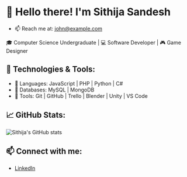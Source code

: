 # 👋 Hello there! I'm Sithija Sandesh
- 📫 Reach me at: john@example.com

🎓 Computer Science Undergraduate | 💻 Software Developer | 🎮 Game Designer

## 🚀 Technologies & Tools:
- 🧠 Languages: JavaScript | PHP | Python | C#
- 💾 Databases: MySQL | MongoDB
- 🧰 Tools: Git | GitHub | Trello | Blender | Unity | VS Code

## 📈 GitHub Stats:
![Sithija's GitHub stats](https://github-readme-stats.vercel.app/api?username=sandeshjayasundara&show_icons=true&theme=radical)

## 📫 Connect with me:
- [LinkedIn](linkedin.com/in/sithija-sandesh-ba0820325/)

